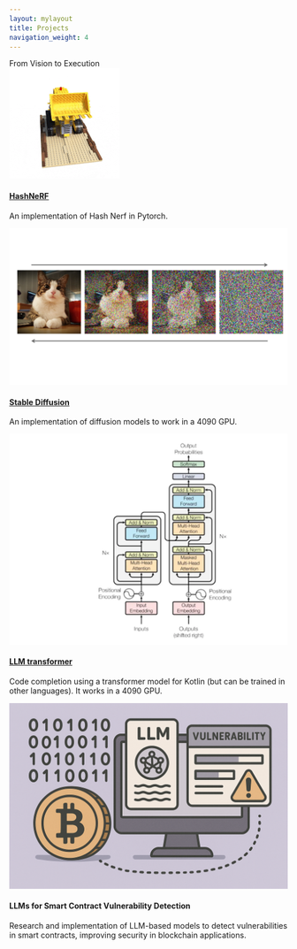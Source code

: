 ```yaml
---
layout: mylayout
title: Projects
navigation_weight: 4
---
```


<div class="hero-section hero-section-projects">
  <div class="hero-section-inner">
    <div class="hero-slogan">From Vision to Execution</div>
  </div>
</div>
<div class="publications-list">

<div class="projects-list-alt">
  <div class="project-card-alt">
    <img src="/assets/projects/hashnerf.gif" alt="HashNeRF project image" class="project-image-alt" />
    <div class="project-info-alt">
      <h4><a href="https://github.com/jorgemf/NeRF" target="_blank">HashNeRF</a></h4>
      <p>An implementation of Hash Nerf in Pytorch.</p>
    </div>
  </div>
  <div class="project-card-alt reverse">
    <img src="/assets/projects/difussion.png" alt="Stable Diffusion project image" class="project-image-alt" />
    <div class="project-info-alt">
      <h4><a href="https://github.com/jorgemf/stable-diffusion" target="_blank">Stable Diffusion</a></h4>
      <p>An implementation of diffusion models to work in a 4090 GPU.</p>
    </div>
  </div>
  <div class="project-card-alt">
    <img src="/assets/projects/transformer.png" alt="LLM transformer project image" class="project-image-alt" />
    <div class="project-info-alt">
      <h4><a href="https://github.com/jorgemf/LLM-transformer" target="_blank">LLM transformer</a></h4>
      <p>Code completion using a transformer model for Kotlin (but can be trained in other languages). It works in a 4090 GPU.</p>
    </div>
  </div>
  <div class="project-card-alt reverse">
    <img src="/assets/projects/llmsbitcoin.png" alt="LLM Smart Contract Vulnerability Detection project image" class="project-image-alt" />
    <div class="project-info-alt">
      <h4>LLMs for Smart Contract Vulnerability Detection</h4>
      <p>Research and implementation of LLM-based models to detect vulnerabilities in smart contracts, improving security in blockchain applications.</p>
    </div>
  </div>
</div>

</div>